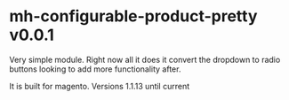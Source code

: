 mh-configurable-product-pretty v0.0.1 
=================

Very simple module.  Right now all it does it convert the dropdown to radio buttons looking to add more functionality after.  

It is built for magento.  Versions 1.1.13 until current

